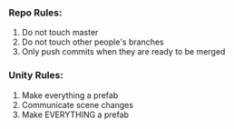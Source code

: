 <h3>Repo Rules:</h3>

1. Do not touch master
2. Do not touch other people's branches
3. Only push commits when they are ready to be merged

<h3>Unity Rules:</h3>

1. Make everything a prefab
2. Communicate scene changes
3. Make EVERYTHING a prefab
